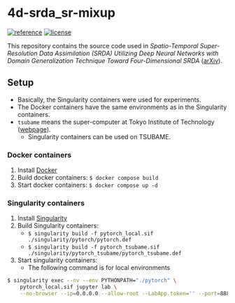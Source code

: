 # 4d-srda_sr-mixup

[![reference](https://img.shields.io/badge/reference-arXiv-orange)](https://arxiv.org/abs/2212.03656) [![license](https://img.shields.io/badge/license-CC%20BY--NC--SA-blue)](https://creativecommons.org/licenses/by-nc-sa/4.0/legalcode.txt)

This repository contains the source code used in *Spatio-Temporal Super-Resolution Data Assimilation (SRDA) Utilizing Deep Neural Networks with Domain Generalization Technique Toward Four-Dimensional SRDA* ([arXiv](https://arxiv.org/abs/2212.03656)).

## Setup

- Basically, the Singularity containers were used for experiments.
- The Docker containers have the same environments as in the Singularity containers.
- `tsubame` means the super-computer at Tokyo Institute of Technology ([webpage](https://www.t3.gsic.titech.ac.jp/en)).
    - Singularity containers can be used on TSUBAME.

### Docker containers

1. Install [Docker](https://docs.docker.com/get-started/)
1. Build docker containers: `$ docker compose build`
1. Start docker containers: `$ docker compose up -d`

### Singularity containers

1. Install [Singularity](https://docs.sylabs.io/guides/3.0/user-guide/quick_start.html)
1. Build Singularity containers:
    - `$ singularity build -f pytorch_local.sif ./singularity/pytorch/pytorch.def`
    - `$ singularity build -f pytorch_tsubame.sif ./singularity/pytorch_tsubame/pytorch_tsubame.def`
1. Start singularity containers:
    - The following command is for local environments

```sh
$ singularity exec --nv --env PYTHONPATH="./pytorch" \
    pytorch_local.sif jupyter lab \
    --no-browser --ip=0.0.0.0 --allow-root --LabApp.token='' --port=8888
```

# 